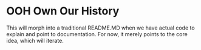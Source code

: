 # OOH Own Our History
This will morph into a traditional README.MD when we have actual code to explain and point to documentation. For now, it merely points to the core idea, which will iterate.
